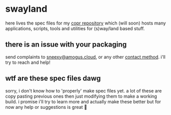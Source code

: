 # swayland

here lives the spec files for my [copr repository](https://copr.fedorainfracloud.org/coprs/sneexy/swayland/) which (will soon) hosts many applications, scripts, tools and utilities for (s)way/land based stuff.

## there is an issue with your packaging

send complaints to [sneexy@amogus.cloud](mailto:sneexy@amogus.cloud), or any other [contact method](https://sneexy.pages.gay/#socials). i'll try to reach and help!

## wtf are these spec files dawg

sorry, i don't know how to 'properly' make spec files yet. a lot of these are copy pasting previous ones then just modifying them to make a working build. i promise i'll try to learn more and actually make these better but for now any help or suggestions is great 🙏
